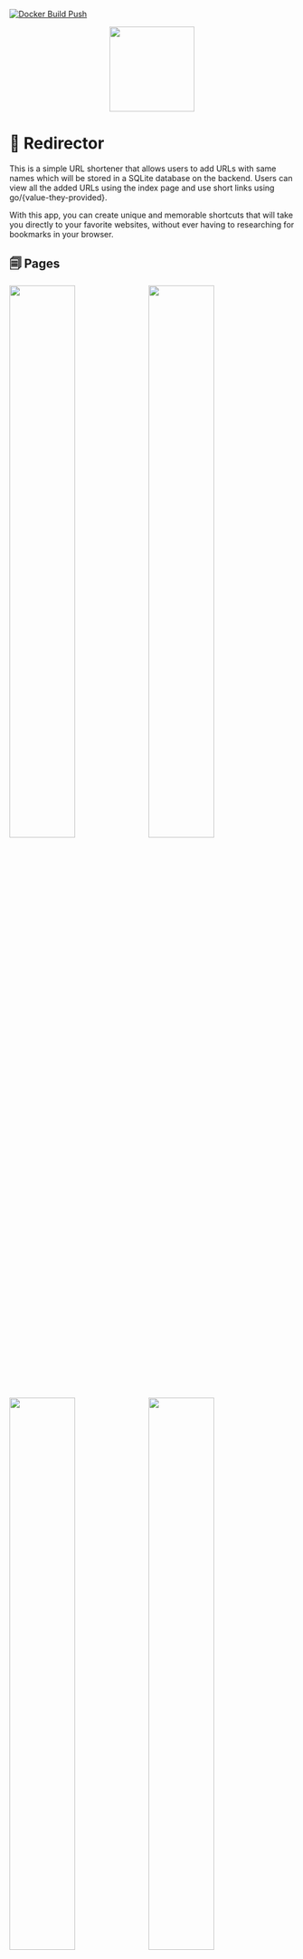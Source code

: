 [![Docker Build Push](https://github.com/Dhivakarkd/Redirector/actions/workflows/docker-push.yml/badge.svg)](https://github.com/Dhivakarkd/Redirector/actions/workflows/docker-push.yml)

<p align="center">
<img src = "https://user-images.githubusercontent.com/46301457/225085182-c93f09e6-ca70-4907-9d75-3749af185fd7.png" width ="150px" height="150px"/>
</p>

# 🚀 Redirector

This is a simple URL shortener that allows users to add URLs with same names which will be stored in a SQLite database on the backend. Users can view all the added URLs using the index page and use short links using go/{value-they-provided}.

With this app, you can create unique and memorable shortcuts that will take you directly to your favorite websites, without ever having to researching for bookmarks in your browser.

## 🗐 Pages

<img src = "https://github.com/Dhivakarkd/Redirector/assets/46301457/71b39006-79db-489d-aa51-408855b3155e.png" width ="48%" height="50%" /> <img src = "https://github.com/Dhivakarkd/Redirector/assets/46301457/29f45674-fa2e-4ad5-a587-a51ddd84d466.png" width ="48%" height="50%"/>

<img src = "https://github.com/Dhivakarkd/Redirector/assets/46301457/fb46af04-f15c-484f-a832-b80fd6aadfda.png" width ="48%" height="50%"/> <img src = "https://github.com/Dhivakarkd/Redirector/assets/46301457/ae61f40e-d8b2-420a-8803-69453e85b39e.png" width ="48%" height="50%"/>

## 🛠️ Installation

- Clone the repository: git clone https://github.com/Dhivakarkd/Redirector.git
- Install dependencies: npm install

## 🚀 Usage

- Start the server: npm start
- Navigate to localhost:3000 in your browser to access the homepage
- To view all the URLs, go to localhost:3000/urls
- To use a shortened URL, go to localhost:3000/go/{value-they-provided}

## 🐳 Docker

You can also use the Docker image to deploy the project. Follow these steps:

- Pull the image: docker pull your-username/url-shortener
- Run the container: docker run -p 3000:3000 -d your-username/url-shortener

## 📝 License

This project is licensed under the MIT License.

Feel free to fork and contribute to this project!

## 🫶 Acknowledgements

- [Awesome Readme Templates](https://awesomeopensource.com/project/elangosundar/awesome-README-templates)
- [Awesome README](https://github.com/matiassingers/awesome-readme)
